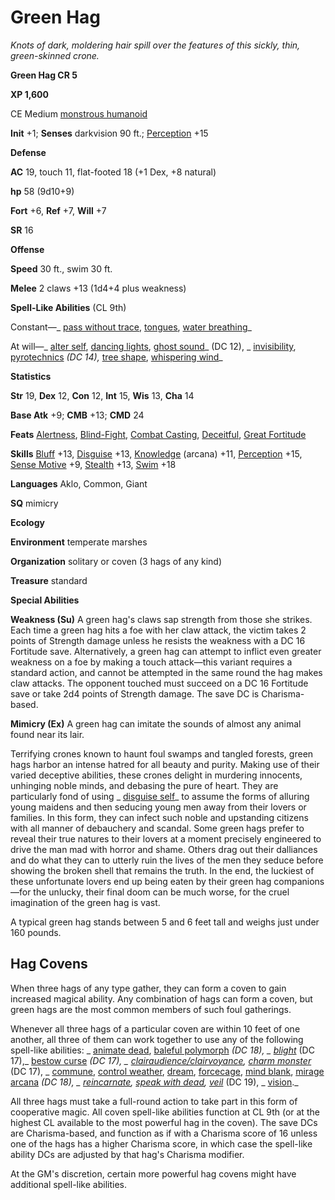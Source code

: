 # Green Hag

_Knots of dark, moldering hair spill over the features of this sickly, thin, green-skinned crone._

**Green Hag CR 5**

**XP 1,600**

CE Medium [monstrous humanoid](creatureTypes#_monstrous-humanoid)

**Init** +1; **Senses** darkvision 90 ft.; [Perception](../skills/perception#_perception) +15

**Defense**

**AC** 19, touch 11, flat-footed 18 (+1 Dex, +8 natural)

**hp** 58 (9d10+9)

**Fort** +6, **Ref** +7, **Will** +7

**SR** 16

**Offense**

**Speed** 30 ft., swim 30 ft.

**Melee** 2 claws +13 (1d4+4 plus weakness)

**Spell-Like Abilities** (CL 9th)

Constant—_ [pass without trace](../spells/passWithoutTrace#_pass-without-trace), [tongues](../spells/tongues#_tongues), [water breathing](../spells/waterBreathing#_water-breathing)_

At will—_ [alter self](../spells/alterSelf#_alter-self), [dancing lights](../spells/dancingLights#_dancing-lights), [ghost sound](../spells/ghostSound#_ghost-sound)_ (DC 12), _ [invisibility](../spells/invisibility#_invisibility), [pyrotechnics](../spells/pyrotechnics#_pyrotechnics) _(DC 14),_ [tree shape](../spells/treeShape#_tree-shape), [whispering wind](../spells/whisperingWind#_whispering-wind)_

**Statistics**

**Str** 19, **Dex** 12, **Con** 12, **Int** 15, **Wis** 13, **Cha** 14

**Base Atk** +9; **CMB** +13; **CMD** 24

**Feats** [Alertness](../feats#_alertness), [Blind-Fight](../feats#_blind-fight), [Combat Casting](../feats#_combat-casting), [Deceitful](../feats#_deceitful), [Great Fortitude](../feats#_great-fortitude)

**Skills** [Bluff](../skills/bluff#_bluff) +13, [Disguise](../skills/disguise#_disguise) +13, [Knowledge](../skills/knowledge#_knowledge) (arcana) +11, [Perception](../skills/perception#_perception) +15, [Sense Motive](../skills/senseMotive#_sense-motive) +9, [Stealth](../skills/stealth#_stealth) +13, [Swim](../skills/swim#_swim) +18

**Languages** Aklo, Common, Giant

**SQ** mimicry

**Ecology**

**Environment** temperate marshes

**Organization** solitary or coven (3 hags of any kind)

**Treasure** standard

**Special Abilities**

**Weakness (Su)** A green hag's claws sap strength from those she strikes. Each time a green hag hits a foe with her claw attack, the victim takes 2 points of Strength damage unless he resists the weakness with a DC 16 Fortitude save. Alternatively, a green hag can attempt to inflict even greater weakness on a foe by making a touch attack—this variant requires a standard action, and cannot be attempted in the same round the hag makes claw attacks. The opponent touched must succeed on a DC 16 Fortitude save or take 2d4 points of Strength damage. The save DC is Charisma-based.

**Mimicry (Ex)** A green hag can imitate the sounds of almost any animal found near its lair.

Terrifying crones known to haunt foul swamps and tangled forests, green hags harbor an intense hatred for all beauty and purity. Making use of their varied deceptive abilities, these crones delight in murdering innocents, unhinging noble minds, and debasing the pure of heart. They are particularly fond of using _ [disguise self](../spells/disguiseSelf#_disguise-self)_ to assume the forms of alluring young maidens and then seducing young men away from their lovers or families. In this form, they can infect such noble and upstanding citizens with all manner of debauchery and scandal. Some green hags prefer to reveal their true natures to their lovers at a moment precisely engineered to drive the man mad with horror and shame. Others drag out their dalliances and do what they can to utterly ruin the lives of the men they seduce before showing the broken shell that remains the truth. In the end, the luckiest of these unfortunate lovers end up being eaten by their green hag companions—for the unlucky, their final doom can be much worse, for the cruel imagination of the green hag is vast.

A typical green hag stands between 5 and 6 feet tall and weighs just under 160 pounds.

## Hag Covens

When three hags of any type gather, they can form a coven to gain increased magical ability. Any combination of hags can form a coven, but green hags are the most common members of such foul gatherings.

Whenever all three hags of a particular coven are within 10 feet of one another, all three of them can work together to use any of the following spell-like abilities: _ [animate dead](../spells/animateDead#_animate-dead), [baleful polymorph](../spells/balefulPolymorph#_baleful-polymorph) _(DC 18), _ [blight](../spells/blight#_blight)_ (DC 17),_ [bestow curse](../spells/bestowCurse#_bestow-curse) _(DC 17), _ [clairaudience/clairvoyance](../spells/clairaudienceClairvoyance#_clairaudience-clairvoyance), [charm monster](../spells/charmMonster#_charm-monster)_ (DC 17), _ [commune](../spells/commune#_commune), [control weather](../spells/controlWeather#_control-weather), [dream](../spells/dream#_dream), [forcecage](../spells/forcecage#_forcecage), [mind blank](../spells/mindBlank#_mind-blank), [mirage arcana](../spells/mirageArcana#_mirage-arcana) _(DC 18), _ [reincarnate](../spells/reincarnate#_reincarnate), [speak with dead](../spells/speakWithDead#_speak-with-dead), [veil](../spells/veil#_veil)_ (DC 19), _ [vision](../spells/vision#_vision)._

All three hags must take a full-round action to take part in this form of cooperative magic. All coven spell-like abilities function at CL 9th (or at the highest CL available to the most powerful hag in the coven). The save DCs are Charisma-based, and function as if with a Charisma score of 16 unless one of the hags has a higher Charisma score, in which case the spell-like ability DCs are adjusted by that hag's Charisma modifier.

At the GM's discretion, certain more powerful hag covens might have additional spell-like abilities.

